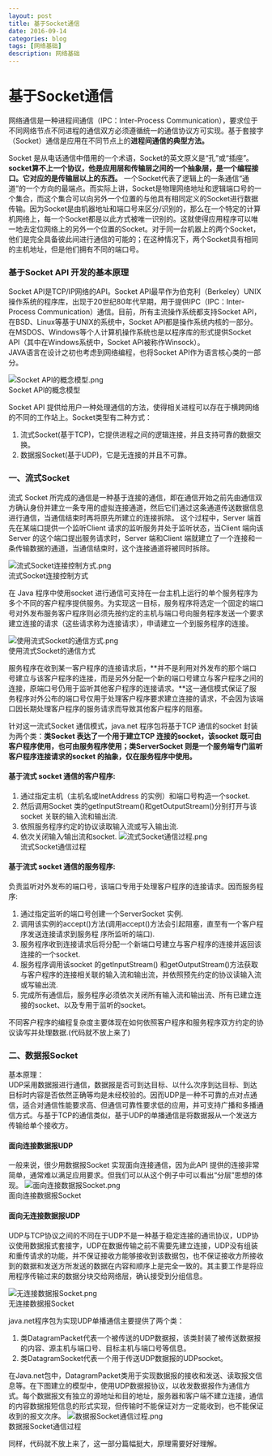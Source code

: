 ```yaml
---
layout: post
title: 基于Socket通信
date: 2016-09-14
categories: blog
tags: [网络基础]
description: 网络基础
---
```


# 基于Socket通信
网络通信是一种进程间通信（IPC：Inter-Process Communication），要求位于不同网络节点不同进程的通信双方必须遵循统一的通信协议方可实现。基于套接字（Socket）通信是应用在不同节点上的**进程间通信的典型方法。**  

Socket 是从电话通信中借用的一个术语，Socket的英文原义是“孔”或“插座”。**socket算不上一个协议，他是应用层和传输层之间的一个抽象层，是一个编程接口。它对应的是传输层以上的东西。**  一个Socket代表了逻辑上的一条通信“通道”的一个方向的最端点。而实际上讲，Socket是物理网络地址和逻辑端口号的一个集合，而这个集合可以向另外一个位置的与他具有相同定义的Socket进行数据传输。因为Socket是由机器地址和端口号来区分/识别的，那么在一个特定的计算机网络上，每一个Socket都是以此方式被唯一识别的。这就使得应用程序可以唯一地去定位网络上的另外一个位置的Socket。对于同一台机器上的两个Socket，他们是完全具备彼此间进行通信的可能的；在这种情况下，两个Socket具有相同的主机地址，但是他们拥有不同的端口号。

### 基于Socket API 开发的基本原理
Socket API是TCP/IP网络的API。Socket API最早作为伯克利（Berkeley）UNIX操作系统的程序库，出现于20世纪80年代早期，用于提供IPC（IPC：Inter-Process Communication）通信。目前，所有主流操作系统都支持Socket API，在BSD、Linux等基于UNIX的系统中，Socket API都是操作系统内核的一部分。在MSDOS、Windows等个人计算机操作系统也是以程序库的形式提供Socket API（其中在Windows系统中，Socket API被称作Winsock）。   
JAVA语言在设计之初也考虑到网络编程，也将Socket API作为语言核心类的一部分。

![Socket API的概念模型.png](http://upload-images.jianshu.io/upload_images/3001083-88cb4bc5f3cb3e67.png?imageMogr2/auto-orient/strip%7CimageView2/2/w/1240)  
Socket API的概念模型

Socket API 提供给用户一种处理通信的方法，使得相关进程可以存在于横跨网络的不同的工作站上。Socket类型有二种方式：  
1. 流式Socket(基于TCP)，它提供进程之间的逻辑连接，并且支持可靠的数据交换。  
2. 数据报Socket(基于UDP)，它是无连接的并且不可靠。  

### 一、流式Socket
流式 Socket 所完成的通信是一种基于连接的通信，即在通信开始之前先由通信双方确认身份并建立一条专用的虚拟连接通道，然后它们通过这条通道传送数据信息进行通信，当通信结束时再将原先所建立的连接拆除。  这个过程中，Server 端首先在某端口提供一个监听Client 请求的监听服务并处于监听状态，当Client 端向该Server 的这个端口提出服务请求时，Server 端和Client 端就建立了一个连接和一条传输数据的通道，当通信结束时，这个连接通道将被同时拆除。

![流式Socket连接控制方式.png](http://upload-images.jianshu.io/upload_images/3001083-c51f17d448da18aa.png?imageMogr2/auto-orient/strip%7CimageView2/2/w/1240)   
流式Socket连接控制方式 

在 Java 程序中使用socket 进行通信可支持在一台主机上运行的单个服务程序为多个不同的客户程序提供服务。为实现这一目标，服务程序将选定一个固定的端口号对外发布服务客户程序则必须先按约定的主机与端口号向服务程序发送一个要求建立连接的请求（这些请求称为连接请求），申请建立一个到服务程序的连接。  

![使用流式Socket的通信方式.png](http://upload-images.jianshu.io/upload_images/3001083-334dc2e7d6593f45.png?imageMogr2/auto-orient/strip%7CimageView2/2/w/1240)  
使用流式Socket的通信方式

服务程序在收到某一客户程序的连接请求后，**并不是利用对外发布的那个端口号建立与该客户程序的连接，而是另外分配一个新的端口号建立与客户程序之间的连接，原端口号仍用于监听其他客户程序的连接请求。**这一通信模式保证了服务程序对外公布的端口号仅用于处理客户程序要求建立连接的请求，不会因为该端口因长期处理客户程序的服务请求而导致其他客户程序的阻塞。

针对这一流式Socket 通信模式，java.net 程序包将基于TCP 通信的socket 封装为两个类：**类Socket 表达了一个用于建立TCP 连接的socket，该socket 既可由客户程序使用，也可由服务程序使用；类ServerSocket 则是一个服务端专门监听客户程序连接请求的socket 的抽象，仅在服务程序中使用。**  

#### 基于流式 socket 通信的客户程序:
1. 通过指定主机（主机名或InetAddress 的实例）和端口号构造一个socket.  
2. 然后调用Socket 类的getInputStream()和getOutputStream()分别打开与该socket 关联的输入流和输出流.  
3. 依照服务程序约定的协议读取输入流或写入输出流.  
4. 依次关闭输入∕输出流和socket.
![流式Socket通信过程.png](http://upload-images.jianshu.io/upload_images/3001083-89d032a6ff6a2731.png?imageMogr2/auto-orient/strip%7CimageView2/2/w/1240)  
流式Socket通信过程

#### 基于流式 socket 通信的服务程序:  
负责监听对外发布的端口号，该端口专用于处理客户程序的连接请求。因而服务程序:  
1. 通过指定监听的端口号创建一个ServerSocket 实例.  
2. 调用该实例的accept()方法(调用accept()方法会引起阻塞，直至有一个客户程序发送连接请求到服务程
序所监听的端口).  
3. 服务程序收到连接请求后将分配一个新端口号建立与客户程序的连接并返回该连接的一个socket.  
4. 服务程序调用该socket 的getInputStream() 和getOutputStream()方法获取与客户程序的连接相关联的输入流和输出流，并依照预先约定的协议读输入流或写输出流.  
5. 完成所有通信后，服务程序必须依次关闭所有输入流和输出流、所有已建立连接的socket、以及专用于监听的socket。

不同客户程序的编程复杂度主要体现在如何依照客户程序和服务程序双方约定的协议读∕写并处理数据.(代码就不放上来了)   


### 二、数据报Socket
基本原理：  
UDP采用数据报进行通信，数据报是否可到达目标、以什么次序到达目标、到达目标时内容是否依然正确等均是未经校验的。因而UDP是一种不可靠的点对点通信，适合对通信性能要求高、但通信可靠性要求低的应用，并可支持广播和多播通信方式。与基于TCP的通信类似，基于UDP的单播通信是将数据报从一个发送方传输给单个接收方。

#### 面向连接数据报UDP  

一般来说，很少用数据报Socket 实现面向连接通信，因为此API 提供的连接非常简单，通常难以满足应用要求。但我们可以从这个例子中可以看出“分层”思想的体现。
![面向连接数据报Socket.png](http://upload-images.jianshu.io/upload_images/3001083-15e8986c368b49aa.png?imageMogr2/auto-orient/strip%7CimageView2/2/w/1240)  
面向连接数据报Socket

#### 面向无连接数据报UDP  
UDP与TCP协议之间的不同在于UDP不是一种基于稳定连接的通讯协议，UDP协议使用数据报式套接字，UDP在数据传输之前不需要先建立连接，UDP没有组装和重传请求的功能，并不保证接收方能够接收到该数据包，也不保证接收方所接收到的数据和发送方所发送的数据在内容和顺序上是完全一致的。其主要工作是将应用程序传输过来的数据分块交给网络层，确认接受到分组信息。

![无连接数据报Socket.png](http://upload-images.jianshu.io/upload_images/3001083-de6c850b221e914c.png?imageMogr2/auto-orient/strip%7CimageView2/2/w/1240)   
无连接数据报Socket

java.net程序包为实现UDP单播通信主要提供了两个类：  
1. 类DatagramPacket代表一个被传送的UDP数据报，该类封装了被传送数据报的内容、源主机与端口号、目标主机与端口号等信息。  
2. 类DatagramSocket代表一个用于传送UDP数据报的UDPsocket。  

在Java.net包中，DatagramPacket类用于实现数据报的接收和发送、读取报文信息等。在下图建立的模型中，使用UDP数据报协议，以收发数据报作为通信方式。每个数据报文有独立的源地址和目的地址，服务器和客户端不建立连接，通信的内容数据报短信息的形式实现，但传输时不能保证对方一定能收到，也不能保证收到的报文次序。
![数据报Socket通信过程.png](http://upload-images.jianshu.io/upload_images/3001083-40c513af5f5eaa42.png?imageMogr2/auto-orient/strip%7CimageView2/2/w/1240)  
数据报Socket通信过程

同样，代码就不放上来了，这一部分篇幅挺大，原理需要好好理解。